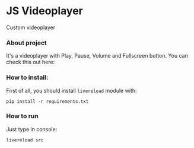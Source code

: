 # JS Videoplayer
Custom videoplayer

### About project
It's a videoplayer with Play, Pause, Volume and Fullscreen button. You can check this out here:

### How to install:
First of all, you should install `livereload` module with:
```
pip install -r requirements.txt
```

### How to run
Just type in console:
```
livereload src
```